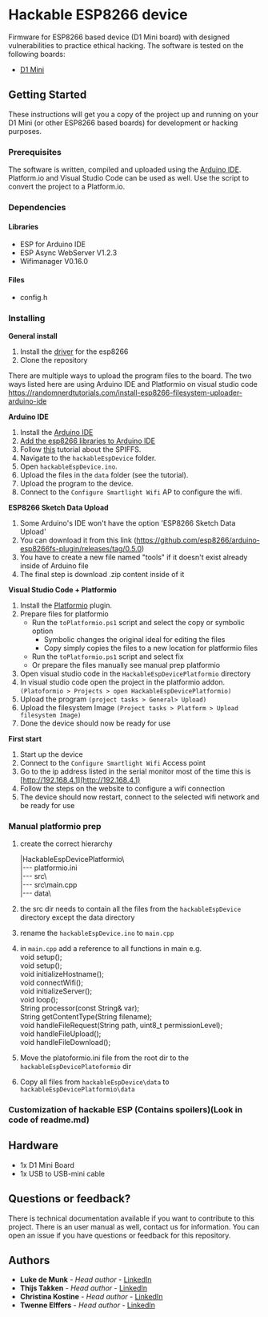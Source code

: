 # Hackable ESP8266 device
Firmware for ESP8266 based device (D1 Mini board) with designed vulnerabilities to practice ethical hacking. The software is tested on the following boards:

* [D1 Mini](https://www.berrybase.de/en/dev.-boards/esp8266-esp32-d1-mini/)
## Getting Started

These instructions will get you a copy of the project up and running on your D1 Mini (or other ESP8266 based boards) for development or hacking purposes.

### Prerequisites

The software is written, compiled and uploaded using the [Arduino IDE](https://www.arduino.cc/en/software). Platform.io and Visual Studio Code can be used as well. Use the script to convert the project to a Platform.io.

### Dependencies


#### Libraries

- ESP for Arduino IDE
- ESP Async WebServer V1.2.3
- Wifimanager V0.16.0

#### Files
- config.h

### Installing

<b>General install</b>
1. Install the [driver](https://github.com/HobbyComponents/CH340-Drivers) for the esp8266
2. Clone the repository

There are multiple ways to upload the program files to the board. The two ways listed here are using Arduino IDE and Platformio on visual studio code
https://randomnerdtutorials.com/install-esp8266-filesystem-uploader-arduino-ide

<b>Arduino IDE</b>

1. Install the [Arduino IDE](https://www.arduino.cc/en/software)
2. [Add the esp8266 libraries to Arduino IDE](https://www.nonscio.com/blog/installing-esp8266-libraries-to-the-arduino-ide)
3. Follow [this](https://randomnerdtutorials.com/install-esp8266-filesystem-uploader-arduino-ide) tutorial about the SPIFFS.
4. Navigate to the `hackableEspDevice` folder.
5. Open `hackableEspDevice.ino`.
6. Upload the files in the `data` folder (see the tutorial).
7. Upload the program to the device.
8. Connect to the `Configure Smartlight Wifi` AP to configure the wifi.

<b>ESP8266 Sketch Data Upload</b>

1. Some Arduino's IDE won't have the option 'ESP8266 Sketch Data Upload' 
2. You can download it from this link (https://github.com/esp8266/arduino-esp8266fs-plugin/releases/tag/0.5.0)
3. You have to create a new file named "tools" if it doesn't exist already inside of Arduino file
4. The final step is download .zip content inside of it 

<b>Visual Studio Code + Platformio</b>
1. Install the [Platformio](https://platformio.org/install/ide?install=vscode) plugin.
2. Prepare files for platformio
   - Run the `toPlatformio.ps1` script and select the copy or symbolic option
        - Symbolic changes the original ideal for editing the files
        - Copy simply copies the files to a new location for platformio files
   - Run the `toPlatformio.ps1` script and select fix
   - Or prepare the files manually see manual prep platformio
3. Open visual studio code in the `HackableEspDevicePlatformio` directory
4. In visual studio code open the project in the platformio addon. `(Platoformio > Projects > open HackableEspDevicePlatformio)`
5. Upload the program `(project tasks > General> Upload)`
6. Upload the filesystem Image `(Project tasks > Platform > Upload filesystem Image)`
7.  Done the device should now be ready for use

<b>First start</b>
1. Start up the device
2. Connect to the `Configure Smartlight Wifi` Access point
3. Go to the ip address listed in the serial monitor most of the time this is [http://192.168.4.1](http://192.168.4.1)
4. Follow the steps on the website to configure a wifi connection
5. The device should now restart, connect to the selected wifi network and be ready for use

### Manual platformio prep
1. create the correct hierarchy 

    |HackableEspDevicePlatformio\ \
    |--- platformio.ini \
    |--- src\ \
    |--- src\main.cpp\
    |--- data\ 

1. the src dir needs to contain all the files from the `hackableEspDevice` directory except the data directory
2. rename the `hackableEspDevice.ino` to `main.cpp`
3. in `main.cpp` add a reference to all functions in main e.g.\
void setup();\
void setup();\
void initializeHostname();\
void connectWifi();\
void initializeServer();\
void loop();\
String processor(const String& var);\
String getContentType(String filename);\
void handleFileRequest(String path, uint8_t permissionLevel);\
void handleFileUpload();\
void handleFileDownload();
4. Move the platoformio.ini file from the root dir to the `hackableEspDevicePlatoformio` dir
5. Copy all files from `hackableEspDevice\data` to `hackableEspDevicePlatformio\data`

### Customization of hackable ESP (Contains spoilers)(Look in code of readme.md)
<!--
Default user and passwd
It is possible to change the default username and password for the users on the webpage.
The file for this is /hackableEspDevice/data/conf.txt. 
Here the username and password is stored and can be changed to increase or decrease the challenge. the format is “<Username>:<Password>:<authorization level (1|2)>” 
Level 1 is a normal user, level 2 is an admin user.


config.h
/hackableEspDevice/config.h also contains a few interesting possible settings.
The settings that can be changed are the:
* The default hostname for the device (DEFAULT_HOSTNAME)
* Access Point name for the configuration phase (WIFI_CONF_AP_NAME)
* The root password for the Serial interface (ROOT_PASSWORD)
-->

## Hardware

* 1x D1 Mini Board
* 1x USB to USB-mini cable

## Questions or feedback?

There is technical documentation available if you want to contribute to this project. There is an user manual as well, contact us for information. You can open an issue if you have questions or feedback for this repository.

## Authors

* **Luke de Munk** - *Head author* - [LinkedIn](https://www.linkedin.com/in/luke-de-munk/)
* **Thijs Takken** - *Head author* - [LinkedIn](https://www.linkedin.com/in/)
* **Christina Kostine** - *Head author* - [LinkedIn](https://www.linkedin.com/in/)
* **Twenne Elffers** - *Head author* - [LinkedIn](https://www.linkedin.com/in/)

<!-- ## License

This project is licensed under the MIT License - see the [LICENSE.md](LICENSE.md) file for details -->
